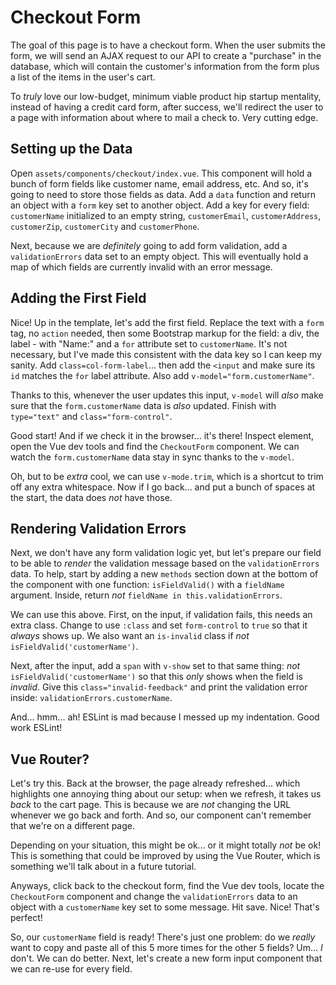 # Checkout Form

The goal of this page is to have a checkout form. When the user submits the form,
we will send an AJAX request to our API to create a "purchase" in the database,
which will contain the customer's information from the form plus a list of the
items in the user's cart.

To *truly* love our low-budget, minimum viable product hip startup mentality,
instead of having a credit card form, after success, we'll redirect the user to
a page with information about where to mail a check to. Very cutting edge.

## Setting up the Data

Open `assets/components/checkout/index.vue`. This component will hold a bunch
of form fields like customer name, email address, etc. And so, it's going to need
to store those fields as data. Add a `data` function and return an object with a
`form` key set to another object. Add a key for every field: `customerName` initialized
to an empty string, `customerEmail`, `customerAddress`, `customerZip`,
`customerCity` and `customerPhone`.

Next, because we are *definitely* going to add form validation, add a
`validationErrors` data set to an empty object. This will eventually hold a map
of which fields are currently invalid with an error message.

## Adding the First Field

Nice! Up in the template, let's add the first field. Replace the text with a
`form` tag, no `action` needed, then some Bootstrap markup for the field: a div,
the label - with "Name:" and a `for` attribute set to `customerName`. It's not
necessary, but I've made this consistent with the data key so I can keep my
sanity. Add `class=col-form-label`... then add the `<input` and make sure its
`id` matches the `for` label attribute. Also add `v-model="form.customerName"`.

Thanks to this, whenever the user updates this input, `v-model` will *also* make
sure that the `form.customerName` data is *also* updated. Finish with `type="text"`
and `class="form-control"`.

Good start! And if we check it in the browser... it's there! Inspect element,
open the Vue dev tools and find the `CheckoutForm` component. We can watch the
`form.customerName` data stay in sync thanks to the `v-model`.

Oh, but to be *extra* cool, we can use `v-mode.trim`, which is a shortcut to trim
off any extra whitespace. Now if I go back... and put a bunch of spaces at the start,
the data does *not* have those.

## Rendering Validation Errors

Next, we don't have any form validation logic yet, but let's prepare our field
to be able to *render* the validation message based on the `validationErrors` data.
To help, start by adding a new `methods` section down at the bottom of the component
with one function: `isFieldValid()` with a `fieldName` argument. Inside, return
*not* `fieldName in this.validationErrors`.

We can use this above. First, on the input, if validation fails, this needs an
extra class. Change to use `:class` and set `form-control` to `true` so that it
*always* shows up. We also want an `is-invalid` class if *not*
`isFieldValid('customerName')`.

Next, after the input, add a `span` with `v-show` set to that same thing: *not*
`isFieldValid('customerName')` so that this *only* shows when the field is
*invalid*. Give this `class="invalid-feedback"` and print the validation error
inside: `validationErrors.customerName`.

And... hmm... ah! ESLint is mad because I messed up my indentation. Good work
ESLint!

## Vue Router?

Let's try this. Back at the browser, the page already refreshed... which highlights
one annoying thing about our setup: when we refresh, it takes us *back* to the
cart page. This is because we are *not* changing the URL whenever we go back and
forth. And so, our component can't remember that we're on a different page.

Depending on your situation, this might be ok... or it might totally *not* be ok!
This is something that could be improved by using the Vue Router, which is something
we'll talk about in a future tutorial.

Anyways, click back to the checkout form, find the Vue dev tools, locate the
`CheckoutForm` component and change the `validationErrors` data to an object
with a `customerName` key set to some message. Hit save. Nice! That's perfect!

So, our `customerName` field is ready! There's just one problem: do we *really*
want to copy and paste all of this 5 more times for the other 5 fields? Um...
*I* don't. We can do better. Next, let's create a new form input component that
we can re-use for every field.
